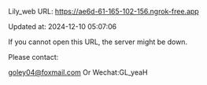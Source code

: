 Lily_web URL: https://ae6d-61-165-102-156.ngrok-free.app

Updated at: 2024-12-10 05:07:06

If you cannot open this URL, the server might be down.

Please contact: 

goley04@foxmail.com Or Wechat:GL_yeaH